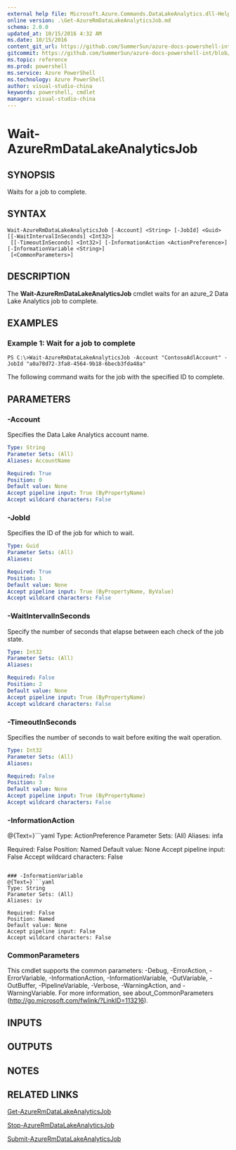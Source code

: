 ```yaml
---
external help file: Microsoft.Azure.Commands.DataLakeAnalytics.dll-Help.xml
online version: .\Get-AzureRmDataLakeAnalyticsJob.md
schema: 2.0.0
updated_at: 10/15/2016 4:32 AM
ms.date: 10/15/2016
content_git_url: https://github.com/SummerSun/azure-docs-powershell-int/blob/master/azureps-cmdlets-docs/ResourceManager/AzureRM.DataLakeAnalytics/v1.0/CmdletMDs/Wait-AzureRmDataLakeAnalyticsJob.md
gitcommit: https://github.com/SummerSun/azure-docs-powershell-int/blob/1bfd8e268acfc1799ad3f17c5a982578f54443cf/azureps-cmdlets-docs/ResourceManager/AzureRM.DataLakeAnalytics/v1.0/CmdletMDs/Wait-AzureRmDataLakeAnalyticsJob.md
ms.topic: reference
ms.prod: powershell
ms.service: Azure PowerShell
ms.technology: Azure PowerShell
author: visual-studio-china
keywords: powershell, cmdlet
manager: visual-studio-china
---
```


# Wait-AzureRmDataLakeAnalyticsJob

## SYNOPSIS
Waits for a job to complete.

## SYNTAX

```
Wait-AzureRmDataLakeAnalyticsJob [-Account] <String> [-JobId] <Guid> [[-WaitIntervalInSeconds] <Int32>]
 [[-TimeoutInSeconds] <Int32>] [-InformationAction <ActionPreference>] [-InformationVariable <String>]
 [<CommonParameters>]
```

## DESCRIPTION
The **Wait-AzureRmDataLakeAnalyticsJob** cmdlet waits for an azure_2 Data Lake Analytics job to complete.

## EXAMPLES

### Example 1: Wait for a job to complete
```
PS C:\>Wait-AzureRmDataLakeAnalyticsJob -Account "ContosoAdlAccount" -JobId "a0a78d72-3fa8-4564-9b18-6becb3fda48a"
```

The following command waits for the job with the specified ID to complete.

## PARAMETERS

### -Account
Specifies the Data Lake Analytics account name.

```yaml
Type: String
Parameter Sets: (All)
Aliases: AccountName

Required: True
Position: 0
Default value: None
Accept pipeline input: True (ByPropertyName)
Accept wildcard characters: False
```

### -JobId
Specifies the ID of the job for which to wait.

```yaml
Type: Guid
Parameter Sets: (All)
Aliases: 

Required: True
Position: 1
Default value: None
Accept pipeline input: True (ByPropertyName, ByValue)
Accept wildcard characters: False
```

### -WaitIntervalInSeconds
Specify the number of seconds that elapse between each check of the job state.

```yaml
Type: Int32
Parameter Sets: (All)
Aliases: 

Required: False
Position: 2
Default value: None
Accept pipeline input: True (ByPropertyName)
Accept wildcard characters: False
```

### -TimeoutInSeconds
Specifies the number of seconds to wait before exiting the wait operation.

```yaml
Type: Int32
Parameter Sets: (All)
Aliases: 

Required: False
Position: 3
Default value: None
Accept pipeline input: True (ByPropertyName)
Accept wildcard characters: False
```

### -InformationAction
@{Text=}```yaml
Type: ActionPreference
Parameter Sets: (All)
Aliases: infa

Required: False
Position: Named
Default value: None
Accept pipeline input: False
Accept wildcard characters: False
```

### -InformationVariable
@{Text=}```yaml
Type: String
Parameter Sets: (All)
Aliases: iv

Required: False
Position: Named
Default value: None
Accept pipeline input: False
Accept wildcard characters: False
```

### CommonParameters
This cmdlet supports the common parameters: -Debug, -ErrorAction, -ErrorVariable, -InformationAction, -InformationVariable, -OutVariable, -OutBuffer, -PipelineVariable, -Verbose, -WarningAction, and -WarningVariable. For more information, see about_CommonParameters (http://go.microsoft.com/fwlink/?LinkID=113216).

## INPUTS

## OUTPUTS

## NOTES

## RELATED LINKS

[Get-AzureRmDataLakeAnalyticsJob](.\Get-AzureRmDataLakeAnalyticsJob.md)

[Stop-AzureRmDataLakeAnalyticsJob](.\Stop-AzureRmDataLakeAnalyticsJob.md)

[Submit-AzureRmDataLakeAnalyticsJob](.\Submit-AzureRmDataLakeAnalyticsJob.md)

